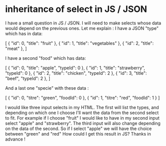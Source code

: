 
# inheritance of select in JS / JSON

I have a small question in JS / JSON. I will need to make selects whose data would depend on the previous ones. Let me explain :
I have a JSON "type" which has in data:


[
  {
    "id": 0,
    "title": "fruit"
  },
  {
    "id": 1,
    "title": "vegetables"
  },
  {
    "id": 2,
    "title": "meat"
  },
]



I have a second "food" which has data:


[
  {
    "id": 0,
    "title": "apple",
    "typeId": 0
  },
  {
    "id": 1,
    "title": "strawberry",
    "typeId": 0
  },
  {
    "id": 2,
    "title": "chicken",
    "typeId": 2
  },
  {
    "id": 3,
    "title": "beef",
    "typeId": 2
  },
]



And a last one "specie" with these data :


[
  {
    "id": 0,
    "titre": "green",
    "foodId": 0
  },
  {
    "id": 1,
    "titre": "red",
    "foodId": 1
  }
]



I would like three input selects in my HTML.
The first will list the types, and depending on which one I choose I'll want the data from the second select to fit. For example if I choose "fruit" I would like to have in my second input select "apple" and "strawberry". The third input will also change depending on the data of the second. So if I select "apple" we will have the choice between "green" and "red"
How could I get this result in JS?
Thanks in advance !

        